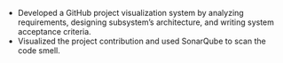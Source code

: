 - Developed a GitHub project visualization system by analyzing requirements, designing subsystem’s architecture, and
writing system acceptance criteria.
- Visualized the project contribution and used SonarQube to scan the code smell.